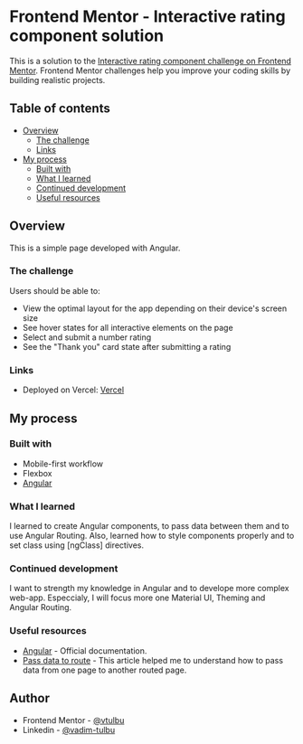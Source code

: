# Frontend Mentor - Interactive rating component solution

This is a solution to the [Interactive rating component challenge on Frontend Mentor](https://www.frontendmentor.io/challenges/interactive-rating-component-koxpeBUmI). Frontend Mentor challenges help you improve your coding skills by building realistic projects.

## Table of contents

- [Overview](#overview)
  - [The challenge](#the-challenge)
  - [Links](#links)
- [My process](#my-process)
  - [Built with](#built-with)
  - [What I learned](#what-i-learned)
  - [Continued development](#continued-development)
  - [Useful resources](#useful-resources)

## Overview

This is a simple page developed with Angular.

### The challenge

Users should be able to:

- View the optimal layout for the app depending on their device's screen size
- See hover states for all interactive elements on the page
- Select and submit a number rating
- See the "Thank you" card state after submitting a rating

### Links

- Deployed on Vercel: [Vercel](https://interactive-rating-app.vercel.app/)

## My process

### Built with

- Mobile-first workflow
- Flexbox
- [Angular](https://angular.io/)

### What I learned

I learned to create Angular components, to pass data between them and to use Angular Routing. Also, learned how to style components properly and to set class using [ngClass] directives.

### Continued development

I want to strength my knowledge in Angular and to develope more complex web-app. Especcialy, I will focus more one Material UI, Theming and Angular Routing.

### Useful resources

- [Angular](https://angular.io/start) - Official documentation.
- [Pass data to route](https://www.tektutorialshub.com/angular/angular-pass-data-to-route/) - This article helped me to understand how to pass data from one page to another routed page.

## Author

- Frontend Mentor - [@vtulbu](https://www.frontendmentor.io/profile/vtulbu)
- Linkedin - [@vadim-tulbu](https://www.linkedin.com/in/vadim-tulbu/)
